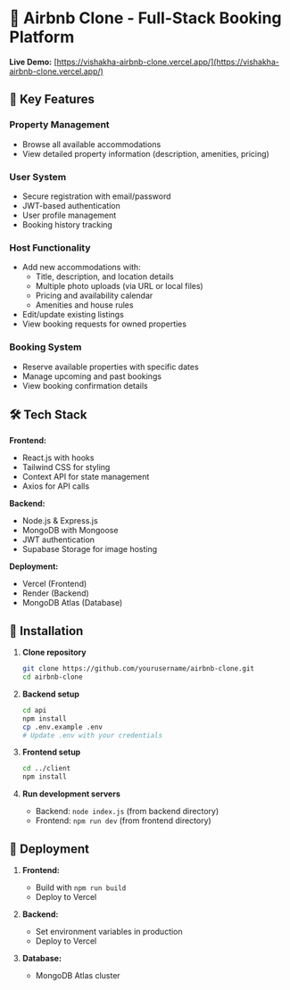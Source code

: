 # 🏡 Airbnb Clone - Full-Stack Booking Platform

**Live Demo:** [https://vishakha-airbnb-clone.vercel.app/](https://vishakha-airbnb-clone.vercel.app/)

## 🌟 Key Features

### Property Management
- Browse all available accommodations
- View detailed property information (description, amenities, pricing)

### User System
- Secure registration with email/password
- JWT-based authentication
- User profile management
- Booking history tracking

### Host Functionality
- Add new accommodations with:
  - Title, description, and location details
  - Multiple photo uploads (via URL or local files)
  - Pricing and availability calendar
  - Amenities and house rules
- Edit/update existing listings
- View booking requests for owned properties

### Booking System
- Reserve available properties with specific dates
- Manage upcoming and past bookings
- View booking confirmation details

## 🛠 Tech Stack

**Frontend:**
- React.js with hooks
- Tailwind CSS for styling
- Context API for state management
- Axios for API calls

**Backend:**
- Node.js & Express.js
- MongoDB with Mongoose
- JWT authentication
- Supabase Storage for image hosting

**Deployment:**
- Vercel (Frontend)
- Render (Backend)
- MongoDB Atlas (Database)

## 🔧 Installation

1. **Clone repository**
   ```bash
   git clone https://github.com/yourusername/airbnb-clone.git
   cd airbnb-clone
   ```

2. **Backend setup**
   ```bash
   cd api
   npm install
   cp .env.example .env
   # Update .env with your credentials
   ```

3. **Frontend setup**
   ```bash
   cd ../client
   npm install
   ```

4. **Run development servers**
   - Backend: `node index.js` (from backend directory)
   - Frontend: `npm run dev` (from frontend directory)


## 🚀 Deployment

1. **Frontend:**
   - Build with `npm run build`
   - Deploy to Vercel

2. **Backend:**
   - Set environment variables in production
   - Deploy to Vercel

3. **Database:**
   - MongoDB Atlas cluster

